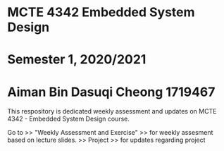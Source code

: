 # MCTE 4342 Embedded System Design
# Semester 1, 2020/2021
# Aiman Bin Dasuqi Cheong 1719467

This respository is dedicated weekly assessment and updates on MCTE 4342 - Embedded System Design course. 

Go to 	>> "Weekly Assessment and Exercise" 	>> for weekly assesment based on lecture slides.
	>> Project 				>> for updates regarding project 
